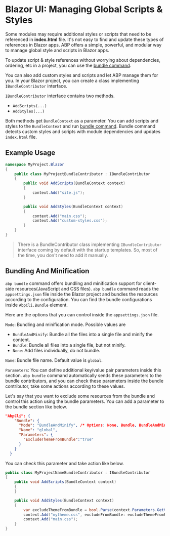 # Blazor UI: Managing Global Scripts & Styles

Some modules may require additional styles or scripts that need to be referenced in **index.html** file. It's not easy to find and update these types of references in Blazor apps. ABP offers a simple, powerful, and modular way to manage global style and scripts in Blazor apps.

To update script & style references without worrying about dependencies, ordering, etc in a project, you can use the [bundle command](../../../cli#bundle).

You can also add custom styles and scripts and let ABP manage them for you. In your Blazor project, you can create a class implementing `IBundleContributor` interface.

`IBundleContributor` interface contains two methods.

* `AddScripts(...)`
* `AddStyles(...)`

Both methods get `BundleContext` as a parameter. You can add scripts and styles to the `BundleContext` and run [bundle command](../../../cli#bundle). Bundle command detects custom styles and scripts with module dependencies and updates `index.html` file.

## Example Usage
```csharp
namespace MyProject.Blazor
{
    public class MyProjectBundleContributor : IBundleContributor
    {
        public void AddScripts(BundleContext context)
        {
            context.Add("site.js");
        }

        public void AddStyles(BundleContext context)
        {
            context.Add("main.css");
            context.Add("custom-styles.css");
        }
    }
}
```

> There is a BundleContributor class implementing `IBundleContributor` interface coming by default with the startup templates. So, most of the time, you don't need to add it manually.

## Bundling And Minification
`abp bundle` command offers bundling and minification support for client-side resources(JavaScript and CSS files). `abp bundle` command reads the `appsettings.json` file inside the Blazor project and bundles the resources according to the configuration. You can find the bundle configurations inside `AbpCli.Bundle` element.

Here are the options that you can control inside the `appsettings.json` file.

`Mode`: Bundling and minification mode. Possible values are
* `BundleAndMinify`: Bundle all the files into a single file and minify the content.
* `Bundle`: Bundle all files into a single file, but not minify.
* `None`: Add files individually, do not bundle.

`Name`: Bundle file name. Default value is `global`.

`Parameters`: You can define additional key/value pair parameters inside this section. `abp bundle` command automatically sends these parameters to the bundle contributors, and you can check these parameters inside the bundle contributor, take some actions according to these values. 

Let's say that you want to exclude some resources from the bundle and control this action using the bundle parameters. You can add a parameter to the bundle section like below.

```json
"AbpCli": {
    "Bundle": {
      "Mode": "BundleAndMinify", /* Options: None, Bundle, BundleAndMinify */
      "Name": "global",
      "Parameters": {
        "ExcludeThemeFromBundle":"true"
      }
    }
  }
```

You can check this parameter and take action like below.

```csharp
public class MyProjectNameBundleContributor : IBundleContributor
{
    public void AddScripts(BundleContext context)
    {
    }

    public void AddStyles(BundleContext context)
    {
        var excludeThemeFromBundle = bool.Parse(context.Parameters.GetValueOrDefault("ExcludeThemeFromBundle"));
        context.Add("mytheme.css", excludeFromBundle: excludeThemeFromBundle);
        context.Add("main.css");
    }
}
```


